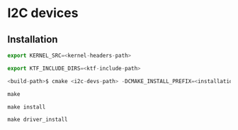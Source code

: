# I2C devices

## Installation

```js
export KERNEL_SRC=<kernel-headers-path>

export KTF_INCLUDE_DIRS=<ktf-include-path>

<build-path>$ cmake <i2c-devs-path> -DCMAKE_INSTALL_PREFIX=<installation-path>

make

make install

make driver_install
```
